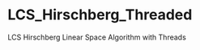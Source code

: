LCS_Hirschberg_Threaded
=======================

LCS Hirschberg Linear Space Algorithm with Threads
